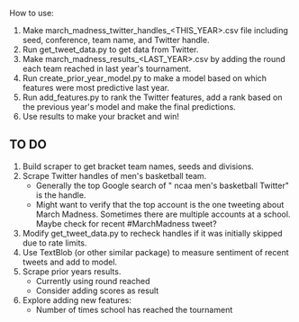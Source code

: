 How to use:
1. Make march_madness_twitter_handles_<THIS_YEAR>.csv file including seed, conference, team name, and Twitter handle.
2. Run get_tweet_data.py to get data from Twitter.
3. Make march_madness_results_<LAST_YEAR>.csv by adding the round each team reached in last year's tournament.
4. Run create_prior_year_model.py to make a model based on which features were most predictive last year.
5. Run add_features.py to rank the Twitter features, add a rank based on the previous year's model and make the final predictions.
6. Use results to make your bracket and win!


## TO DO
1. Build scraper to get bracket team names, seeds and divisions.
2. Scrape Twitter handles of men's basketball team.
	- Generally the top Google search of "<team name> ncaa men's basketball Twitter" is the handle.
	- Might want to verify that the top account is the one tweeting about March Madness.  Sometimes there are multiple accounts at a school.  Maybe check for recent #MarchMadness tweet?
3. Modify get_tweet_data.py to recheck handles if it was initially skipped due to rate limits.
4. Use TextBlob (or other similar package) to measure sentiment of recent tweets and add to model.
5. Scrape prior years results.
	- Currently using round reached
	- Consider adding scores as result
6. Explore adding new features:
	- Number of times school has reached the tournament